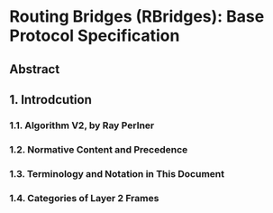 # Routing Bridges (RBridges): Base Protocol Specification

## Abstract

## 1. Introdcution
### 1.1. Algorithm V2, by Ray Perlner
### 1.2. Normative Content and Precedence
### 1.3. Terminology and Notation in This Document
### 1.4. Categories of Layer 2 Frames
